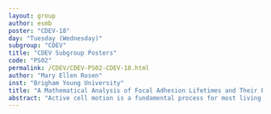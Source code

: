 ```yaml
---
layout: group
author: esmb
poster: "CDEV-18"
day: "Tuesday (Wednesday)"
subgroup: "CDEV"
title: "CDEV Subgroup Posters"
code: "PS02"
permalink: /CDEV/CDEV-PS02-CDEV-18.html
author: "Mary Ellen Rosen"
inst: "Brigham Young University"
title: "A Mathematical Analysis of Focal Adhesion Lifetimes and Their Effect on Cell Motility"
abstract: "Active cell motion is a fundamental process for most living organisms.  It is crucial for embryogenesis, pathologies such as fighting infections or the spread of cancer, and single cell organisms in finding favorable environments. In this research we analyze data regarding a subprocess of amoeboid cell motion - the lifetime of focal adhesions (FAs).  Cells attach to and gain traction from the extracellular matrix via FAs. We collect and analyze existing FA lifetime data and find that it is gamma distributed.  We also find that cell speed decreases as the mean FA lifetime increases. Mathematical modeling suggests that the detach-rate is both force and time dependent."
---
```

